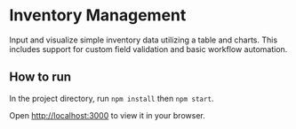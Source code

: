 # Inventory Management

Input and visualize simple inventory data utilizing a table and charts. This includes support for custom field validation and basic workflow automation.

## How to run

In the project directory, run `npm install` then `npm start`.

Open [http://localhost:3000](http://localhost:3000) to view it in your browser.
